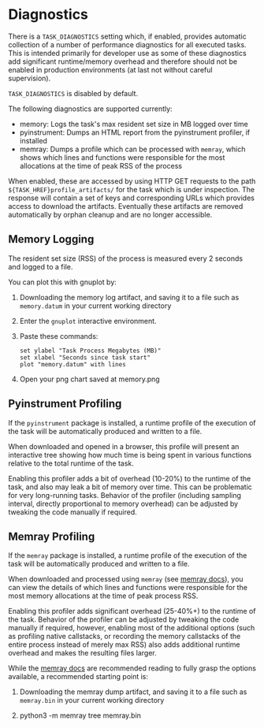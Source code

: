 # Diagnostics

There is a `TASK_DIAGNOSTICS` setting which, if enabled, provides automatic collection of a number
of performance diagnostics for all executed tasks. This is intended primarily for developer use as
some of these diagnostics add significant runtime/memory overhead and therefore should not be
enabled in production environments (at last not without careful supervision).

`TASK_DIAGNOSTICS` is disabled by default.

The following diagnostics are supported currently:

- memory:
   Logs the task's max resident set size in MB logged over time
- pyinstrument:
   Dumps an HTML report from the pyinstrument profiler, if installed
- memray:
   Dumps a profile which can be processed with `memray`, which shows which lines and functions were
   responsible for the most allocations at the time of peak RSS of the process

When enabled, these are accessed by using HTTP GET requests to the path `${TASK_HREF}profile_artifacts/`
for the task which is under inspection. The response will contain a set of keys and corresponding URLs
which provides access to download the artifacts. Eventually these artifacts are removed automatically
by orphan cleanup and are no longer accessible.

## Memory Logging

The resident set size (RSS) of the process is measured every 2 seconds and logged to a file.

You can plot this with gnuplot by:

1. Downloading the memory log artifact, and saving it to a file such as `memory.datum` in your current
   working directory

2. Enter the `gnuplot` interactive environment.

3. Paste these commands:

   ```
   set ylabel "Task Process Megabytes (MB)"
   set xlabel "Seconds since task start"
   plot "memory.datum" with lines
   ```

4. Open your png chart saved at memory.png

## Pyinstrument Profiling

If the `pyinstrument` package is installed, a runtime profile of the execution of the task will be
automatically produced and written to a file.

When downloaded and opened in a browser, this profile will present an interactive tree showing how
much time is being spent in various functions relative to the total runtime of the task.

Enabling this profiler adds a bit of overhead (10-20%) to the runtime of the task, and also may leak
a bit of memory over time. This can be problematic for very long-running tasks. Behavior of the 
profiler (including sampling interval, directly proportional to memory overhead) can be adjusted 
by tweaking the code manually if required.

## Memray Profiling

If the `memray` package is installed, a runtime profile of the execution of the task will be
automatically produced and written to a file.

When downloaded and processed using `memray` (see [memray docs]), you can view the details of which
lines and functions were responsible for the most memory allocations at the time of peak process RSS.

Enabling this profiler adds significant overhead (25-40%+) to the runtime of the task. Behavior of the
profiler can be adjusted by tweaking the code manually if required, however, enabling most of the
additional options (such as profiling native callstacks, or recording the memory callstacks of the entire
process instead of merely max RSS) also adds additional runtime overhead and makes the resulting files
larger.

While the [memray docs] are recommended reading to fully grasp the options available, a recommended
starting point is:

1. Downloading the memray dump artifact, and saving it to a file such as `memray.bin` in your current
   working directory

2. python3 -m memray tree memray.bin

[memray docs]: https://bloomberg.github.io/memray/getting_started.html
